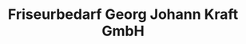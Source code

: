 ---
title: "Friseurbedarf Georg Johann Kraft GmbH"
url: /wiesbaden/friseurbedarf-georg-johann-kraft-gmbh/
shop: Friseurbedarf
---